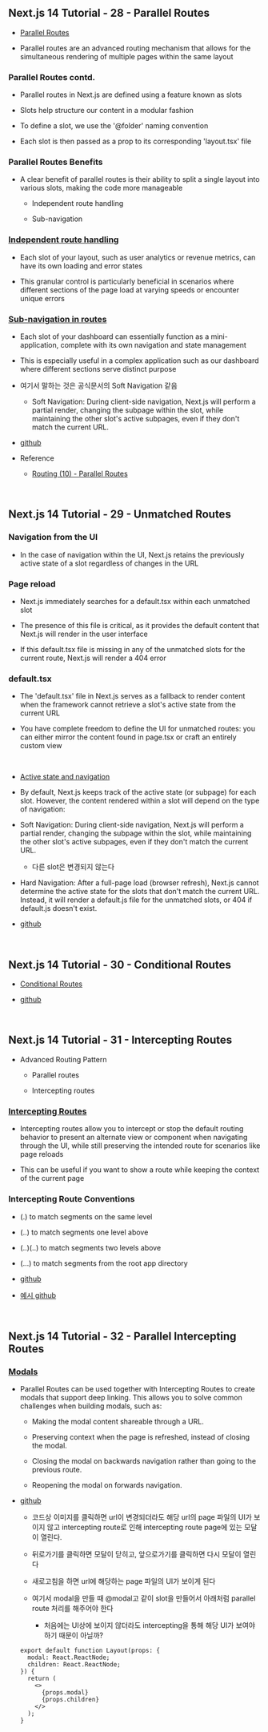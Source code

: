 ## Next.js 14 Tutorial - 28 - Parallel Routes

- [Parallel Routes](https://nextjs.org/docs/app/building-your-application/routing/parallel-routes)

- Parallel routes are an advanced routing mechanism that allows for the simultaneous rendering of multiple pages within the same layout

### Parallel Routes contd.

- Parallel routes in Next.js are defined using a feature known as slots

- Slots help structure our content in a modular fashion

- To define a slot, we use the '@folder' naming convention

- Each slot is then passed as a prop to its corresponding 'layout.tsx' file

### Parallel Routes Benefits

- A clear benefit of parallel routes is their ability to split a single layout into various slots, making the code more manageable

  - Independent route handling

  - Sub-navigation

### [Independent route handling](https://nextjs.org/docs/app/building-your-application/routing/parallel-routes#loading-and-error-ui)

- Each slot of your layout, such as user analytics or revenue metrics, can have its own loading and error states

- This granular control is particularly beneficial in scenarios where different sections of the page load at varying speeds or encounter unique errors

### [Sub-navigation in routes](https://nextjs.org/docs/app/building-your-application/routing/parallel-routes#active-state-and-navigation)

- Each slot of your dashboard can essentially function as a mini-application, complete with its own navigation and state management

- This is especially useful in a complex application such as our dashboard where different sections serve distinct purpose

- 여기서 말하는 것은 공식문서의 Soft Navigation 같음

  - Soft Navigation: During client-side navigation, Next.js will perform a partial render, changing the subpage within the slot, while maintaining the other slot's active subpages, even if they don't match the current URL.

- [github](https://github.com/gopinav/Next.js-14-Tutorials/commit/64b0957c6b8a9165bf19357dd7112112fad1abf2)

- Reference

  - [Routing (10) - Parallel Routes](https://je-developing.tistory.com/333)

<br/>

## Next.js 14 Tutorial - 29 - Unmatched Routes

### Navigation from the UI

- In the case of navigation within the UI, Next.js retains the previously active state of a slot regardless of changes in the URL

### Page reload

- Next.js immediately searches for a default.tsx within each unmatched slot

- The presence of this file is critical, as it provides the default content that Next.js will render in the user interface

- If this default.tsx file is missing in any of the unmatched slots for the current route, Next.js will render a 404 error

### default.tsx

- The 'default.tsx' file in Next.js serves as a fallback to render content when the framework cannot retrieve a slot's active state from the current URL

- You have complete freedom to define the UI for unmatched routes: you can either mirror the content found in page.tsx or craft an entirely custom view

<br/>

- [Active state and navigation](https://nextjs.org/docs/app/building-your-application/routing/parallel-routes#active-state-and-navigation)

- By default, Next.js keeps track of the active state (or subpage) for each slot. However, the content rendered within a slot will depend on the type of navigation:

- Soft Navigation: During client-side navigation, Next.js will perform a partial render, changing the subpage within the slot, while maintaining the other slot's active subpages, even if they don't match the current URL.

  - 다른 slot은 변경되지 않는다

- Hard Navigation: After a full-page load (browser refresh), Next.js cannot determine the active state for the slots that don't match the current URL. Instead, it will render a default.js file for the unmatched slots, or 404 if default.js doesn't exist.

- [github](https://github.com/gopinav/Next.js-14-Tutorials/commit/592adae64745e4b9b574c5b404a12eed0971e22e)

<br/>

## Next.js 14 Tutorial - 30 - Conditional Routes

- [Conditional Routes](https://nextjs.org/docs/app/building-your-application/routing/parallel-routes#conditional-routes)

- [github](https://github.com/gopinav/Next.js-14-Tutorials/commit/fe139b56fa039c1b0f3a99aaaae0edb7b9557dcf)

<br/>

## Next.js 14 Tutorial - 31 - Intercepting Routes

- Advanced Routing Pattern

  - Parallel routes

  - Intercepting routes

### [Intercepting Routes](https://nextjs.org/docs/app/building-your-application/routing/intercepting-routes)

- Intercepting routes allow you to intercept or stop the default routing behavior to present an alternate view or component when navigating through the UI, while still preserving the intended route for scenarios like page reloads

- This can be useful if you want to show a route while keeping the context of the current page

### Intercepting Route Conventions

- (.) to match segments on the same level

- (..) to match segments one level above

- (..)(..) to match segments two levels above

- (...) to match segments from the root app directory

- [github](https://github.com/gopinav/Next.js-14-Tutorials/commit/0cec8cccb32bdc66e854c78b1d5b4090414c7e33)

- [예시 github](https://github.com/vercel/nextgram?tab=readme-ov-file)

<br/>

## Next.js 14 Tutorial - 32 - Parallel Intercepting Routes

### [Modals](https://github.com/gopinav/Next.js-14-Tutorials/commit/a4e33ee7276152da966918a7786e286e21583c73)

- Parallel Routes can be used together with Intercepting Routes to create modals that support deep linking. This allows you to solve common challenges when building modals, such as:

  - Making the modal content shareable through a URL.

  - Preserving context when the page is refreshed, instead of closing the modal.

  - Closing the modal on backwards navigation rather than going to the previous route.

  - Reopening the modal on forwards navigation.

- [github](https://github.com/gopinav/Next.js-14-Tutorials/commit/a4e33ee7276152da966918a7786e286e21583c73)

  - 코드상 이미지를 클릭하면 url이 변경되더라도 해당 url의 page 파일의 UI가 보이지 않고 intercepting route로 인해 intercepting route page에 있는 모달이 열린다.

  - 뒤로가기를 클릭하면 모달이 닫히고, 앞으로가기를 클릭하면 다시 모달이 열린다

  - 새로고침을 하면 url에 해당하는 page 파일의 UI가 보이게 된다

  - 여기서 modal을 만들 때 @modal고 같이 slot을 만들어서 아래처럼 parallel route 처리를 해주어야 한다

    - 처음에는 UI상에 보이지 않더라도 intercepting을 통해 해당 UI가 보여야 하기 때문이 아닐까?

  ```tsx
  export default function Layout(props: {
    modal: React.ReactNode;
    children: React.ReactNode;
  }) {
    return (
      <>
        {props.modal}
        {props.children}
      </>
    );
  }
  ```
